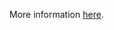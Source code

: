 More information [here](https://docs.prismacloud.io/en/enterprise-edition/policy-reference/kubernetes-policies/kubernetes-policy-index/ensure-that-the-anonymous-auth-argument-is-set-to-false).
